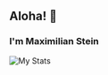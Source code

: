 ## Aloha! 👋

### I'm Maximilian Stein

![My Stats](https://github-readme-stats.vercel.app/api?username=manaiakalani)
